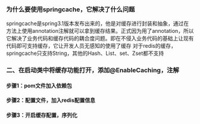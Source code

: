 ### 为什么要使用springcache，它解决了什么问题
springcache是spring3.1版本发布出来的，他是对缓存进行封装和抽象，通过在方法上使用annotation注解就可以拿到缓存结果。正式因为用了annotation，所以它解决了业务代码和缓存代码的耦合度问题。即在不侵入业务代码的基础上让现有代码即可支持缓存，它让开发人员无感知的使用了缓存
对于redis的缓存，springcache只支持String，其他的Hash、List、set、Zset都不支持
### 二、在启动类中将缓存功能打开，添加@EnableCaching，注解
#### 步骤1：pom文件加入依赖包

#### 步骤2：配置文件，加入redis配置信息
#### 步骤3：开启缓存配置，序列化
